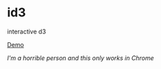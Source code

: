 id3
===

interactive d3

[Demo](http://rawgithub.com/dalejung/id3/master/demo/full_demo.html)

*I'm a horrible person and this only works in Chrome*
